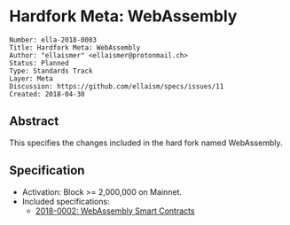 # Hardfork Meta: WebAssembly

    Number: ella-2018-0003
    Title: Hardfork Meta: WebAssembly
    Author: "ellaismer" <ellaismer@protonmail.ch>
    Status: Planned
    Type: Standards Track
    Layer: Meta
    Discussion: https://github.com/ellaism/specs/issues/11
    Created: 2018-04-30

## Abstract

This specifies the changes included in the hard fork named WebAssembly.

## Specification

* Activation: Block >= 2,000,000 on Mainnet.
* Included specifications:
  * [2018-0002: WebAssembly Smart Contracts](2018-0002-webassembly.md)
